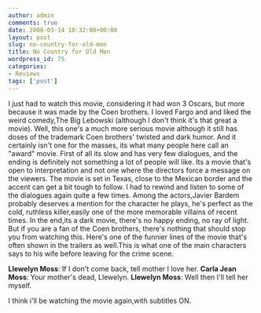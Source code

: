 ```yaml
---
author: admin
comments: true
date: 2008-03-14 10:32:00+00:00
layout: post
slug: no-country-for-old-men
title: No Country for Old Men
wordpress_id: 75
categories:
- Reviews
tags: ['post']
---
```


I just had to watch this movie, considering it had won 3 Oscars, but more because it was made by the Coen brothers. I loved Fargo and and liked the weird comedy,The Big Lebowski (although I don't think it's that great a movie). Well, this one's a much more serious movie although it still has doses of the trademark Coen brothers' twisted and dark humor. And it certainly isn't one for the masses, its what many people here call an "award" movie. First of all its slow and has very few dialogues, and the ending is definitely not something a lot of people will like. Its a movie that's open to interpretation and not one where the directors force a message on the viewers. The movie is set in Texas, close to the Mexican border and the accent can get a bit tough to follow. I had to rewind and listen to some of the dialogues again quite a few times. Among the actors,Javier Bardem probably deserves a mention for the character he plays, he's perfect as the cold, ruthless killer,easily one of the more memorable villains of recent times. In the end,its a dark movie, there's no happy ending, no ray of light. But if you are a fan of the Coen brothers, there's nothing that should stop you from watching this. Here's one of the funnier lines of the movie that's often shown in the trailers as well.This is what one of the main characters says to his wife before leaving for the crime scene.

**Llewelyn Moss**: If I don't come back, tell mother I love her.
**Carla Jean Moss**: Your mother's dead, Llewelyn.
**Llewelyn Moss**: Well then I'll tell her myself.

I think i'll be watching the movie again,with subtitles ON.
